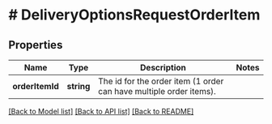 # # DeliveryOptionsRequestOrderItem

## Properties

Name | Type | Description | Notes
------------ | ------------- | ------------- | -------------
**orderItemId** | **string** | The id for the order item (1 order can have multiple order items). |

[[Back to Model list]](../../README.md#models) [[Back to API list]](../../README.md#endpoints) [[Back to README]](../../README.md)
